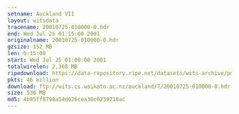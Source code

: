 ```yaml
---
setname: Auckland VII
layout: witsdata
tracename: 20010725-010000-0.hdr
end: Wed Jul 25 01:15:00 2001
originalname: 20010725-010000-0.hdr
gzsize: 152 MB
len: 0:15:00
start: Wed Jul 25 01:00:00 2001
totalwirelen: 2,368 MB
ripedownload: https://data-repository.ripe.net/datasets/wits-archive/pma/long/auck/7//20010725-010000-0.hdr.gz
pkts: 46 million
download: ftp://wits.cs.waikato.ac.nz/auckland/7/20010725-010000-0.hdr.gz
size: 536 MB
md5: 4b85ff8798a54d026cea30c0239218ac
---
```

